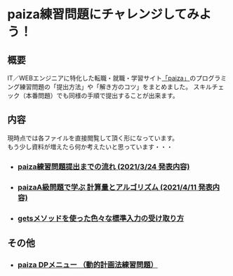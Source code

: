 # paiza練習問題にチャレンジしてみよう！

## 概要  
IT／WEBエンジニアに特化した転職・就職・学習サイト[「paiza」](https://paiza.jp/")のプログラミング練習問題の「提出方法」や「解き方のコツ」をまとめました。
スキルチェック（本番問題）でも同様の手順で提出することが出来ます。

## 内容
現時点では各ファイルを直接閲覧して頂く形になっています。  
もう少し資料が増えたら何か考えたいと思っています・・・

- ### [paiza練習問題提出までの流れ (2021/3/24 発表内容)](https://github.com/atsushi0919/paiza_challenge/blob/main/paiza_max_range.ipynb)
- ### [paizaA級問題で学ぶ 計算量とアルゴリズム (2021/4/11 発表内容)](https://github.com/atsushi0919/paiza_challenge/blob/main/paiza_max_range.ipynb)

- ### [getsメソッドを使った色々な標準入力の受け取り方](https://github.com/atsushi0919/paiza_challenge/blob/main/stdin_gets.ipynb)

## その他
- ### [paiza DPメニュー （動的計画法練習問題）](https://github.com/atsushi0919/paiza_dynamic_programming/blob/main/README.md)
